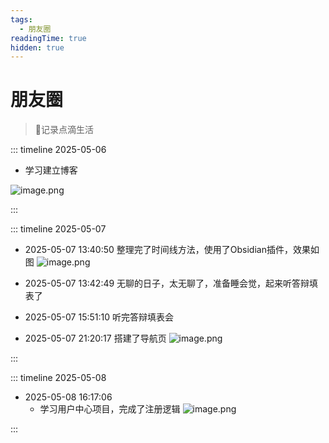 ```yaml
---
tags:
  - 朋友圈
readingTime: true
hidden: true
---
```

# 朋友圈

> 📝记录点滴生活

::: timeline 2025-05-06

- 学习建立博客

![image.png](https://imgsbo.oss-cn-shanghai.aliyuncs.com/undefined20250506210652838.png)




:::

::: timeline 2025-05-07

- 2025-05-07 13:40:50
	 整理完了时间线方法，使用了Obsidian插件，效果如图
	 ![image.png](https://imgsbo.oss-cn-shanghai.aliyuncs.com/undefined20250507134221089.png)
- 2025-05-07 13:42:49
	无聊的日子，太无聊了，准备睡会觉，起来听答辩填表了
- 2025-05-07 15:51:10
	 听完答辩填表会

- 2025-05-07 21:20:17
	 搭建了导航页
      ![image.png](https://imgsbo.oss-cn-shanghai.aliyuncs.com/undefined20250507212059150.png)



:::


::: timeline 2025-05-08 

- 2025-05-08 16:17:06
	- 学习用户中心项目，完成了注册逻辑
     ![image.png](https://imgsbo.oss-cn-shanghai.aliyuncs.com/undefined20250508161803216.png)


:::